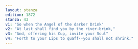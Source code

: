 ```yaml
---
layout: stanza
edition: 1872
stanza: 43
v1: "So when the Angel of the darker Drink"
v2: "At last shall find you by the river-brink,"
v3: "And, offering his Cup, invite your Soul"
v4: "Forth to your Lips to quaff--you shall not shrink."
---
```

